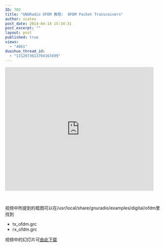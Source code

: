 ```yaml
---
ID: 702
title: "GNURadio OFDM 教程:  OFDM Packet Transceivers"
author: scateu
post_date: 2014-04-14 15:34:31
post_excerpt: ""
layout: post
published: true
views:
  - "4061"
duoshuo_thread_id:
  - "1312073613704167499"
---
```

<iframe width="320" height="240" style="width: 480px; height: 400px;" src="http://www.tudou.com/programs/view/html5embed.action?type=0&amp;code=uNMiZ88yYf8&amp;lcode=&amp;resourceId=365568264_06_05_99" allowtransparency="true" border="0" frameborder="0" scrolling="no"></iframe>

&nbsp;

视频中所提到的框图可以在/usr/local/share/gnuradio/examples/digital/ofdm里找到
<ul>
	<li>tx_ofdm.grc</li>
	<li>rx_ofdm.grc</li>
</ul>
视频中的幻灯片可<a href="https://fosdem.org/2014/schedule/event/tutorial_ofdm_packet_transceivers/attachments/slides/383/export/events/attachments/tutorial_ofdm_packet_transceivers/slides/383/MartinBraun_GNURadio_OFDM.pdf">由此下载</a>
